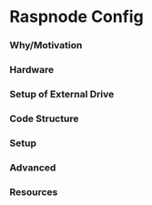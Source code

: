 # Raspnode Config

### Why/Motivation

### Hardware

### Setup of External Drive

### Code Structure

### Setup

### Advanced

### Resources
